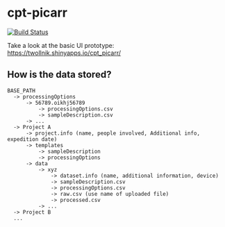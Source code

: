 # cpt-picarr
[![Build Status](https://travis-ci.org/EarthSystemDiagnostics/cpt-picarr.svg?branch=master)](https://travis-ci.org/EarthSystemDiagnostics/cpt-picarr)

Take a look at the basic UI prototype: https://twollnik.shinyapps.io/cpt_picarr/ 
 
## How is the data stored?
```
BASE_PATH
  -> processingOptions
      -> 56789.oikhj56789
          -> processingOptions.csv
          -> sampleDescription.csv
      -> ...
  -> Project A
      -> project.info (name, people involved, Additional info, expedition date)
      -> templates
          -> sampleDescription
          -> processingOptions
      -> data
          -> xyz
              -> dataset.info (name, additional information, device)
              -> sampleDescription.csv
              -> processingOptions.csv
              -> raw.csv (use name of uploaded file)
              -> processed.csv
          -> ...
  -> Project B
  ...
```